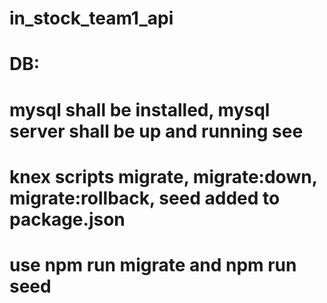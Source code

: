 # in_stock_team1_api

# DB:
# mysql shall be installed, mysql server shall be up and running see
# knex scripts migrate, migrate:down, migrate:rollback, seed added to package.json
# use npm run migrate and npm run seed

